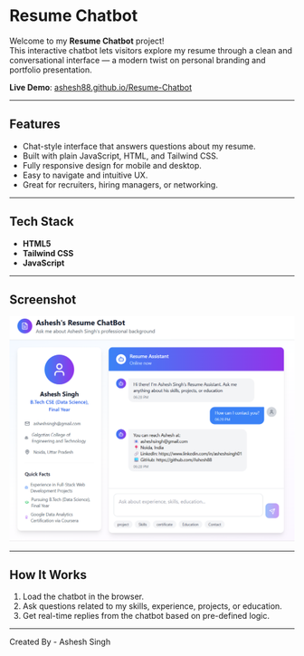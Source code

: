 #  Resume Chatbot

Welcome to my **Resume Chatbot** project!  
This interactive chatbot lets visitors explore my resume through a clean and conversational interface — a modern twist on personal branding and portfolio presentation.

 **Live Demo**: [ashesh88.github.io/Resume-Chatbot](https://ashesh88.github.io/Resume-Chatbot/)

---

##  Features

-  Chat-style interface that answers questions about my resume.
-  Built with plain JavaScript, HTML, and Tailwind CSS.
-  Fully responsive design for mobile and desktop.
-  Easy to navigate and intuitive UX.
-  Great for recruiters, hiring managers, or networking.

---

##   Tech Stack

- **HTML5**
- **Tailwind CSS**
- **JavaScript**

---

##  Screenshot

![Ashesh Resume Chatbot](/image/Resume_chatbot_ss.png)

---

##  How It Works

1. Load the chatbot in the browser.
2. Ask questions related to my skills, experience, projects, or education.
3. Get real-time replies from the chatbot based on pre-defined logic.

---

Created By - Ashesh Singh
